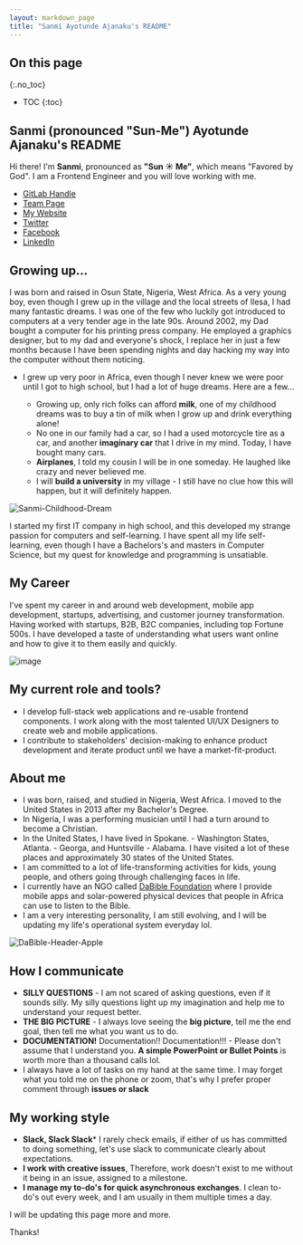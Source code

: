 ```yaml
---
layout: markdown_page
title: "Sanmi Ayotunde Ajanaku's README"
---
```


## On this page
{:.no_toc}

- TOC
{:toc}

## Sanmi (pronounced "Sun-Me") Ayotunde Ajanaku's README

Hi there! I'm **Sanmi**, pronounced as **"Sun :sunny: Me"**, which means "Favored by God".  I am a Frontend Engineer and you will love working with me.

- [GitLab Handle](https://gitlab.com/sanmiayotunde)
- [Team Page](https://about.gitlab.com/company/team/#sanmiayotunde)
- [My Website](https://www.dabible.com/)
- [Twitter](https://twitter.com/sanmiayotunde)
- [Facebook](https://www.facebook.com/sanmiayotunde)
- [LinkedIn](https://www.linkedin.com/in/sanmiajanaku/)

## Growing up...

I was born and raised in Osun State, Nigeria, West Africa. As a very young boy, even though I grew up in the village and the local streets of Ilesa, I had many fantastic dreams. I was one of the few who luckily got introduced to computers at a very tender age in the late 90s. Around 2002, my Dad bought a computer for his printing press company. He employed a graphics designer, but to my dad and everyone's shock, I replace her in just a few months because I have been spending nights and day hacking my way into the computer without them noticing.

* I grew up very poor in Africa, even though I never knew we were poor until I got to high school, but I had a lot of huge dreams. Here are a few...

	* Growing up, only rich folks can afford **milk**, one of my childhood dreams was to buy a tin of milk when I grow up and drink everything alone!
	* No one in our family had a car, so I had a used motorcycle tire as a car, and another **imaginary car** that I drive in my mind. Today, I have bought many cars.
	* **Airplanes**, I told my cousin I will be in one someday. He laughed like crazy and never believed me.
	* I will **build a university** in my village - I still have no clue how this will happen, but it will definitely happen.

![Sanmi-Childhood-Dream](https://gitlab.com/gitlab-com/www-gitlab-com/uploads/411423ae1c75055a2417f8d781cbc358/Sanmi-Childhood-Dream.jpg)

I started my first IT company in high school, and this developed my strange passion for computers and self-learning. I have spent all my life self-learning, even though I have a Bachelors's and masters in Computer Science, but my quest for knowledge and programming is unsatiable.

## My Career

I've spent my career in and around web development, mobile app development, startups, advertising, and customer journey transformation. Having worked with startups, B2B, B2C companies, including top Fortune 500s. I have developed a taste of understanding what users want online and how to give it to them easily and quickly.

![image](https://gitlab.com/gitlab-com/www-gitlab-com/uploads/24ce866916d4f73e5cd7cb4e01798ad1/image.png)

## My current role and tools?

- I develop full-stack web applications and re-usable frontend components. I work along with the most talented UI/UX Designers to create web and mobile applications.
- I contribute to stakeholders' decision-making to enhance product development and iterate product until we have a market-fit-product.

 
## About me

* I was born, raised, and studied in Nigeria, West Africa. I moved to the United States in 2013 after my Bachelor's Degree.
* In Nigeria, I was a performing musician until I had a turn around to become a Christian.
* In the United States, I have lived in Spokane. - Washington States,  Atlanta. - Georga, and Huntsville - Alabama. I have visited a lot of these places and approximately 30 states of the United States.
* I am committed to a lot of life-transforming activities for kids, young people, and others going through challenging faces in life.
* I currently have an NGO called [DaBible Foundation](https://www.dabible.com) where I provide mobile apps and solar-powered physical devices that people in Africa can use to listen to the Bible.
* I am a very interesting personality, I am still evolving, and I will be updating my life's operational system everyday lol.

![DaBible-Header-Apple](https://gitlab.com/gitlab-com/www-gitlab-com/uploads/59de4a679313188bce535937b31c9e6c/DaBible-Header-Apple.jpg)

## How I communicate

* **SILLY QUESTIONS** - I am not scared of asking questions, even if it sounds silly. My silly questions light up my imagination and help me to understand your request better.
* **THE BIG PICTURE** - I always love seeing the **big picture**, tell me the end goal, then tell me what you want us to do.
* **DOCUMENTATION!** Documentation!! Documentation!!! - Please don't assume that I understand you. **A simple PowerPoint or Bullet Points** is worth more than a thousand calls lol.
* I always have a lot of tasks on my hand at the same time. I may forget what you told me on the phone or zoom, that's why I prefer proper comment through **issues or slack** 

## My working style

 - **Slack, Slack Slack***  I rarely check emails, if either of us has committed to doing something, let's use slack to communicate clearly about expectations.
 - **I work with creative issues**, Therefore, work doesn't exist to me without it being in an issue, assigned to a milestone. 
 - **I manage my to-do's for quick asynchronous exchanges**. I clean to-do's out every week, and I am usually in them multiple times a day. 
 
I will be updating this page more and more.

Thanks!
